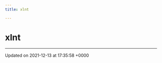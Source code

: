 ```yaml
---
title: xlnt

---
```


# xlnt








-------------------------------

Updated on 2021-12-13 at 17:35:58 +0000